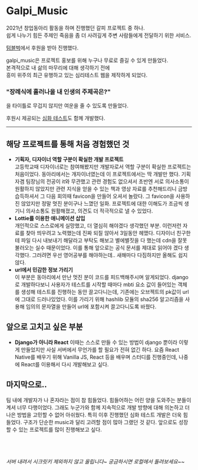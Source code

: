 Galpi_Music
===========

2021년 창업동아리 활동을 하며 진행했던 갈피 프로젝트 중 하나.   
쉽게 나누기 힘든 주제인 죽음을 좀 더 사려깊게 주변 사람들에게 전달하기 위한 서비스.   

[텀블벅](https://tumblbug.com/galpi_me)에서 후원을 받아 진행했다.   

galpi_music은 프로젝트 홍보를 위해 누구나 무료로 즐길 수 있게 만들었다.   
본격적으로 내 삶의 마무리에 대해 생각하기 전에   
흥미 위주의 최근 유행하고 있는 심리테스트 웹을 제작하게 되었다.   
### "장례식에 흘러나올 내 인생의 주제곡은?"   
을 타이틀로 무겁지 않지만 여운을 줄 수 있도록 만들었다.   
   
후원시 제공되는 [심화 테스트](https://github.com/jeongkite/Galpi_Talk)도 함께 개발했다.    
   
   ***
   
## 해당 프로젝트를 통해 처음 경험했던 것   
- **기획자, 디자이너 역할 구분이 확실한 개발 프로젝트**   
  고등학교때 디자이너로는 참여해봤지만 개발자로서 역할 구분이 확실한 프로젝트는 처음이었다.
  동아리에서는 개자이너였는데 이 프로젝트에서는 딱 개발만 했다. 기획자겸 팀장님의 전공이 it와 무관했고 관련 경험도 없으셔서 초반엔 서로 의사소통이 원활하지 않았지만 관련 지식을 얻을 수 있는 책과 영상 자료를 추천해드리니 금방 습득하셔서 그 다음 회의때 favicon을 만들어 오셔서 놀랐다. 그 favicon을 사용하진 않았지만 정말 멋진 분이구나 느꼈던 일화. 프로젝트에 대한 이해도가 조금씩 생기니 의사소통도 원활해졌고, 의견도 더 적극적으로 낼 수 있었다.
- **Lottie를 이용한 애니메이션 삽입**   
  개인적으로 스스로에게 실망했고, 더 열심히 해야겠다 생각했던 부분. 이런저런 자료를 찾아 띄우려고 노력했는데 진짜 되질 않아서 3일동안 헤맸다. 디자이너 친구한테 파일 다시 내보내기 해달라고 부탁도 해보고 별에별짓을 다 했는데 cdn을 잘못 불러오는 실수 때문이었다. 이를 통해 앞으로는 공식 문서를 제대로 읽어야 겠다 생각했다. 그러려면 우선 영어공부를 해야하는데.. 새해마다 다짐하지만 올해도 쉽지 않다.
- **url에서 민감한 정보 가리기**   
   이 부분은 동아리에서 만난 멋진 분이 코드를 피드백해주시며 알게되었다. django로 개발하다보니 사용자가 테스트를 시작할 때마다 mbti 요소 값이 들어있는 객체를 생성해 테스트를 진행하는 동안 끌고다니는데, 기존에는 오브젝트의 pk값이 url에 그대로 드러나있었다. 이를 가리기 위해 hashlib 모듈의 sha256 알고리즘을 사용해 임의의 문자열을 만들어 url에 포함시켜 끌고다니도록 바꿨다.
   
## 앞으로 고치고 싶은 부분
- **Django가 아니라 React**
  이때는 스스로 만들 수 있는 방법이 django 뿐이라 이렇게 만들었지만 사실 서버에서 무언가를 할 필요가 전혀 없긴 하다. 요즘 React Native를 배우기 위해 Vanilla JS, React 등을 배우며 스터디를 진행중인데, 나중에 React를 이용해서 다시 개발해보고 싶다.   
  
## 마지막으로..
팀 내에 개발자가 나 혼자라는 점이 참 힘들었다. 힘들어하는 어린 양을 도와주는 분들이 계셔 너무 다행이었다. 그래도 누군가와 함께 지속적으로 개발 방향에 대해 의논하고 더 나은 방법을 고민할 수 없어 아쉬웠다. 특히 이후 진행했던 심화 테스트 개발은 더욱 힘들었다. 구조가 단순한 music과 달리 고려할 점이 많아 그랬던 것 같다. 앞으로도 성장할 수 있는 프로젝트를 많이 진행해보고 싶다.
   
   
   <br>
   <br>
   
###### 서버 내려서 시크릿키 제외하지 않고 올립니다~ 궁금하시면 로컬에서 돌려보세요~~
